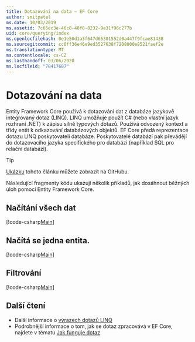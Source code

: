 ```yaml
---
title: Dotazování na data – EF Core
author: smitpatel
ms.date: 10/03/2019
ms.assetid: 7c65ec3e-46c8-48f8-8232-9e31f96c277b
uid: core/querying/index
ms.openlocfilehash: 0e1e50d1a3f647d65301552d0a447f9fcae81438
ms.sourcegitcommit: cc0ff36e46e9ed3527638f7208000e8521faef2e
ms.translationtype: MT
ms.contentlocale: cs-CZ
ms.lasthandoff: 03/06/2020
ms.locfileid: "78417687"
---
```

# <a name="querying-data"></a>Dotazování na data

Entity Framework Core používá k dotazování dat z databáze jazykově integrovaný dotaz (LINQ). LINQ umožňuje použít C# (nebo vlastní jazyk rozhraní .NET) k zápisu silně typových dotazů. Používá odvozený kontext a třídy entit k odkazování databázových objektů. EF Core předá reprezentace dotazu LINQ poskytovateli databáze. Poskytovatelé databází pak převádějí do dotazovacího jazyka specifického pro databázi (například SQL pro relační databázi).

> [!TIP]
> [Ukázku](https://github.com/dotnet/EntityFramework.Docs/tree/master/samples/core/Querying) tohoto článku můžete zobrazit na GitHubu.

Následující fragmenty kódu ukazují několik příkladů, jak dosáhnout běžných úloh pomocí Entity Framework Core.

## <a name="loading-all-data"></a>Načítání všech dat

[!code-csharp[Main](../../../samples/core/Querying/Basics/Sample.cs#LoadingAllData)]

## <a name="loading-a-single-entity"></a>Načítá se jedna entita.

[!code-csharp[Main](../../../samples/core/Querying/Basics/Sample.cs#LoadingSingleEntity)]

## <a name="filtering"></a>Filtrování

[!code-csharp[Main](../../../samples/core/Querying/Basics/Sample.cs#Filtering)]

## <a name="further-readings"></a>Další čtení

- Další informace o [výrazech dotazů LINQ](/dotnet/csharp/programming-guide/concepts/linq/basic-linq-query-operations)
- Podrobnější informace o tom, jak se dotaz zpracovává v EF Core, najdete v tématu [Jak funguje dotaz](xref:core/querying/how-query-works).
